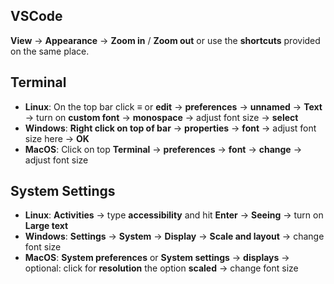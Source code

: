 ## VSCode
**View** &rarr; **Appearance** &rarr; **Zoom in** / **Zoom out** or use the **shortcuts** provided on the same place.

## Terminal

* **Linux**: On the top bar click **≡** or **edit** &rarr; **preferences** &rarr; **unnamed** &rarr; **Text** &rarr; turn on **custom font** &rarr; **monospace** &rarr; adjust font size &rarr; **select**
* **Windows**: **Right click on top of bar** &rarr; **properties** &rarr; **font** &rarr; adjust font size here &rarr; **OK**
* **MacOS**: Click on top **Terminal** &rarr; **preferences** &rarr; **font** &rarr; **change** &rarr; adjust font size

## System Settings

* **Linux**: **Activities** &rarr; type **accessibility** and hit **Enter** &rarr; **Seeing** &rarr; turn on **Large text**
* **Windows**: **Settings** &rarr; **System** &rarr; **Display** &rarr; **Scale and layout** &rarr; change font size
* **MacOS**: **System preferences** or **System settings** &rarr; **displays** &rarr; optional: click for **resolution** the option **scaled** &rarr; change font size